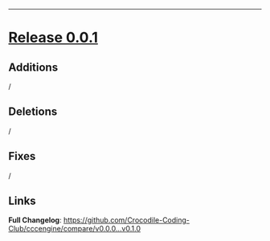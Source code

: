 ___
# [Release 0.0.1](https://github.com/Crocodile-Coding-Club/cccengine/releases/tag/v0.0.1)

## Additions

/

## Deletions

/

## Fixes

/

## Links

**Full Changelog**: https://github.com/Crocodile-Coding-Club/cccengine/compare/v0.0.0...v0.1.0